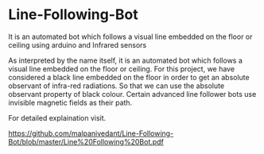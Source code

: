 # Line-Following-Bot
It is an automated bot which follows a visual line embedded on the floor or ceiling using arduino and Infrared sensors


As interpreted by the name itself, it is an automated bot which follows a visual line embedded on the floor or ceiling. For this project, we have considered a black line embedded on the floor in order to get an absolute observant of infra-red radiations. So that we can use the absolute observant property of black colour. Certain advanced line follower bots use invisible magnetic fields as their path. 


For detailed explaination visit.

https://github.com/malpanivedant/Line-Following-Bot/blob/master/Line%20Following%20Bot.pdf
